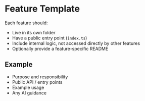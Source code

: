 # Feature Template

Each feature should:
- Live in its own folder
- Have a public entry point (`index.ts`)
- Include internal logic, not accessed directly by other features
- Optionally provide a feature-specific README

## Example
- Purpose and responsibility
- Public API / entry points
- Example usage
- Any AI guidance

